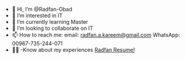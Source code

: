 - 👋 Hi, I’m @Radfan-Obad
- 👀 I’m interested in IT
- 🌱 I’m currently learning Master
- 💞️ I’m looking to collaborate on IT
- 📫 How to reach me:
     email: radfan.a.kareem@gmail.com
     WhatsApp: 00967-735-244-071
- 👨‍💻 -Know about my experiences [Radfan Resume!](https://drive.google.com/file/d/1uy5ke7K5SoZHWqGo2OR2Yo8RSuFEWpDa/view?usp=drivesdk)


<!---
Radfan-Obad/Radfan-Obad is a ✨ special ✨ repository because its `README.md` (this file) appears on your GitHub profile.
You can click the Preview link to take a look at your changes.
--->
